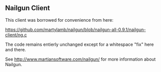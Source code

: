 ## Nailgun Client ##

This client was borrowed for convenience from here:

https://github.com/martylamb/nailgun/blob/nailgun-all-0.9.1/nailgun-client/ng.c

The code remains entierly unchanged except for a whitespace "fix" here
and there.

See http://www.martiansoftware.com/nailgun/  for more information
about Nailgun.

